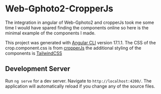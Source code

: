 # Web-Gphoto2-CropperJs
The integration in angular of Web-Gphoto2 and cropperJs took me some time I would have spared finding the components online so here is the minimal example of the components I made.

This project was generated with [Angular CLI](https://github.com/angular/angular-cli) version 17.1.1.
The CSS of the crop.component.css  is from [cropperJs](https://github.com/fengyuanchen/cropperjs) the additional styling of the components is [TailwindCSS](https://tailwindcss.com/)
## Development Server
Run `ng serve` for a dev server. Navigate to `http://localhost:4200/`. The application will automatically reload if you change any of the source files.

